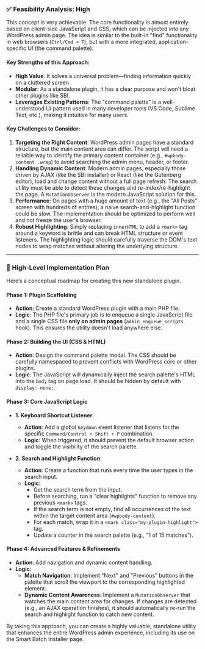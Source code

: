 ### ✅ **Feasibility Analysis: High**

This concept is very achievable. The core functionality is almost entirely based on client-side JavaScript and CSS, which can be injected into any WordPress admin page. The idea is similar to the built-in "find" functionality in web browsers (`Ctrl/Cmd + F`), but with a more integrated, application-specific UI (the command palette).

#### **Key Strengths of this Approach:**

* **High Value**: It solves a universal problem—finding information quickly on a cluttered screen.
* **Modular**: As a standalone plugin, it has a clear purpose and won't bloat other plugins like SBI.
* **Leverages Existing Patterns**: The "command palette" is a well-understood UI pattern used in many developer tools (VS Code, Sublime Text, etc.), making it intuitive for many users.

#### **Key Challenges to Consider:**

1.  **Targeting the Right Content**: WordPress admin pages have a standard structure, but the main content area can differ. The script will need a reliable way to identify the primary content container (e.g., `#wpbody-content .wrap`) to avoid searching the admin menu, header, or footer.
2.  **Handling Dynamic Content**: Modern admin pages, especially those driven by AJAX (like the SBI installer) or React (like the Gutenberg editor), load and change content without a full page refresh. The search utility must be able to detect these changes and re-index/re-highlight the page. A `MutationObserver` is the modern JavaScript solution for this.
3.  **Performance**: On pages with a huge amount of text (e.g., the "All Posts" screen with hundreds of entries), a naive search-and-highlight function could be slow. The implementation should be optimized to perform well and not freeze the user's browser.
4.  **Robust Highlighting**: Simply replacing `innerHTML` to add a `<mark>` tag around a keyword is brittle and can break HTML structure or event listeners. The highlighting logic should carefully traverse the DOM's text nodes to wrap matches without altering the underlying structure.

---

### 🚀 **High-Level Implementation Plan**

Here’s a conceptual roadmap for creating this new standalone plugin.

#### **Phase 1: Plugin Scaffolding**

* **Action**: Create a standard WordPress plugin with a main PHP file.
* **Logic**: The PHP file's primary job is to enqueue a single JavaScript file and a single CSS file **only on admin pages** (`admin_enqueue_scripts` hook). This ensures the utility doesn't load anywhere else.

#### **Phase 2: Building the UI (CSS & HTML)**

* **Action**: Design the command palette modal. The CSS should be carefully namespaced to prevent conflicts with WordPress core or other plugins.
* **Logic**: The JavaScript will dynamically inject the search palette's HTML into the `body` tag on page load. It should be hidden by default with `display: none;`.

#### **Phase 3: Core JavaScript Logic**

* **1. Keyboard Shortcut Listener**:
    * **Action**: Add a global `keydown` event listener that listens for the specific `Command/Control + Shift + P` combination.
    * **Logic**: When triggered, it should prevent the default browser action and toggle the visibility of the search palette.

* **2. Search and Highlight Function**:
    * **Action**: Create a function that runs every time the user types in the search input.
    * **Logic**:
        * Get the search term from the input.
        * Before searching, run a "clear highlights" function to remove any previous `<mark>` tags.
        * If the search term is not empty, find all occurrences of the text within the target content area (`#wpbody-content`).
        * For each match, wrap it in a `<mark class="my-plugin-highlight">` tag.
        * Update a counter in the search palette (e.g., "1 of 15 matches").

#### **Phase 4: Advanced Features & Refinements**

* **Action**: Add navigation and dynamic content handling.
* **Logic**:
    * **Match Navigation**: Implement "Next" and "Previous" buttons in the palette that scroll the viewport to the corresponding highlighted element.
    * **Dynamic Content Awareness**: Implement a `MutationObserver` that watches the main content area for changes. If changes are detected (e.g., an AJAX operation finishes), it should automatically re-run the search and highlight function to catch new content.

By taking this approach, you can create a highly valuable, standalone utility that enhances the entire WordPress admin experience, including its use on the Smart Batch Installer page.
